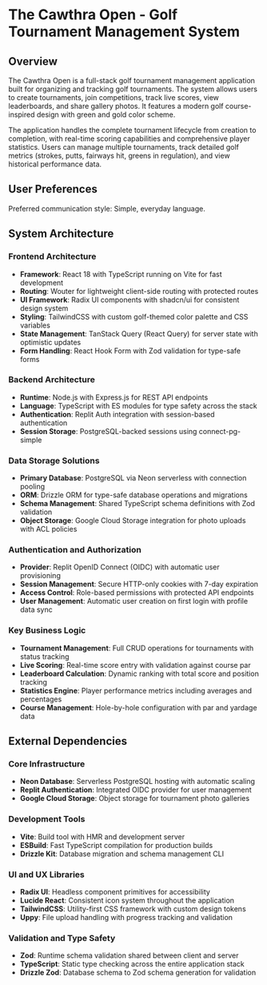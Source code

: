 # The Cawthra Open - Golf Tournament Management System

## Overview

The Cawthra Open is a full-stack golf tournament management application built for organizing and tracking golf tournaments. The system allows users to create tournaments, join competitions, track live scores, view leaderboards, and share gallery photos. It features a modern golf course-inspired design with green and gold color scheme.

The application handles the complete tournament lifecycle from creation to completion, with real-time scoring capabilities and comprehensive player statistics. Users can manage multiple tournaments, track detailed golf metrics (strokes, putts, fairways hit, greens in regulation), and view historical performance data.

## User Preferences

Preferred communication style: Simple, everyday language.

## System Architecture

### Frontend Architecture
- **Framework**: React 18 with TypeScript running on Vite for fast development
- **Routing**: Wouter for lightweight client-side routing with protected routes
- **UI Framework**: Radix UI components with shadcn/ui for consistent design system
- **Styling**: TailwindCSS with custom golf-themed color palette and CSS variables
- **State Management**: TanStack Query (React Query) for server state with optimistic updates
- **Form Handling**: React Hook Form with Zod validation for type-safe forms

### Backend Architecture
- **Runtime**: Node.js with Express.js for REST API endpoints
- **Language**: TypeScript with ES modules for type safety across the stack
- **Authentication**: Replit Auth integration with session-based authentication
- **Session Storage**: PostgreSQL-backed sessions using connect-pg-simple

### Data Storage Solutions
- **Primary Database**: PostgreSQL via Neon serverless with connection pooling
- **ORM**: Drizzle ORM for type-safe database operations and migrations
- **Schema Management**: Shared TypeScript schema definitions with Zod validation
- **Object Storage**: Google Cloud Storage integration for photo uploads with ACL policies

### Authentication and Authorization
- **Provider**: Replit OpenID Connect (OIDC) with automatic user provisioning
- **Session Management**: Secure HTTP-only cookies with 7-day expiration
- **Access Control**: Role-based permissions with protected API endpoints
- **User Management**: Automatic user creation on first login with profile data sync

### Key Business Logic
- **Tournament Management**: Full CRUD operations for tournaments with status tracking
- **Live Scoring**: Real-time score entry with validation against course par
- **Leaderboard Calculation**: Dynamic ranking with total score and position tracking
- **Statistics Engine**: Player performance metrics including averages and percentages
- **Course Management**: Hole-by-hole configuration with par and yardage data

## External Dependencies

### Core Infrastructure
- **Neon Database**: Serverless PostgreSQL hosting with automatic scaling
- **Replit Authentication**: Integrated OIDC provider for user management
- **Google Cloud Storage**: Object storage for tournament photo galleries

### Development Tools
- **Vite**: Build tool with HMR and development server
- **ESBuild**: Fast TypeScript compilation for production builds
- **Drizzle Kit**: Database migration and schema management CLI

### UI and UX Libraries
- **Radix UI**: Headless component primitives for accessibility
- **Lucide React**: Consistent icon system throughout the application
- **TailwindCSS**: Utility-first CSS framework with custom design tokens
- **Uppy**: File upload handling with progress tracking and validation

### Validation and Type Safety
- **Zod**: Runtime schema validation shared between client and server
- **TypeScript**: Static type checking across the entire application stack
- **Drizzle Zod**: Database schema to Zod schema generation for validation